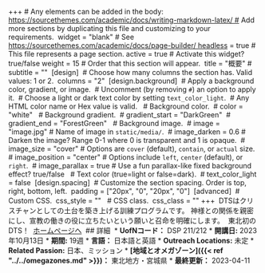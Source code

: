 +++ # Any elements can be added in the body: https://sourcethemes.com/academic/docs/writing-markdown-latex/ # Add more sections by duplicating this file and customizing to your requirements.  widget = "blank"  # See https://sourcethemes.com/academic/docs/page-builder/ headless = true  # This file represents a page section. active = true  # Activate this widget? true/false weight = 15  # Order that this section will appear.  title = "概要" # subtitle = ""  [design]   # Choose how many columns the section has. Valid values: 1 or 2.   columns = "2"  [design.background]   # Apply a background color, gradient, or image.   #   Uncomment (by removing `#`) an option to apply it.   #   Choose a light or dark text color by setting `text_color_light`.   #   Any HTML color name or Hex value is valid.    # Background color.   # color = "white"    # Background gradient.   # gradient_start = "DarkGreen"   # gradient_end = "ForestGreen"    # Background image.   # image = "image.jpg"  # Name of image in `static/media/`.   # image_darken = 0.6  # Darken the image? Range 0-1 where 0 is transparent and 1 is opaque.   # image_size = "cover"  #  Options are `cover` (default), `contain`, or `actual` size.   # image_position = "center"  # Options include `left`, `center` (default), or `right`.   # image_parallax = true  # Use a fun parallax-like fixed background effect? true/false    # Text color (true=light or false=dark).   # text_color_light = false  [design.spacing]   # Customize the section spacing. Order is top, right, bottom, left.   padding = ["20px", "0", "20px", "0"]  [advanced]  # Custom CSS.  css_style = ""   # CSS class.  css_class = "" +++  DTSはクリスチャンとしての土台を築き上げる訓練プログラムです。 神様との関係を親密にし、宣教の働きの役に立ちたいという願いと召命を明確にします。  東北初のDTS！  [ホームページへ](https://www.ywamsendai.org/ja/dts)  ## 詳細  * **UofNコード：** DSP 211/212 * **開講日:** 2023年10月13日 * **期間:** 19週 * **言語：** 日本語と英語 * **Outreach Locations:** 未定 * **Related Passion:** 日本、ミッション * **[地域とオメガゾーン]({{< ref "../../omegazones.md" >}})：** 東北地方・宮城県 * **最終更新：** 2023-04-11 